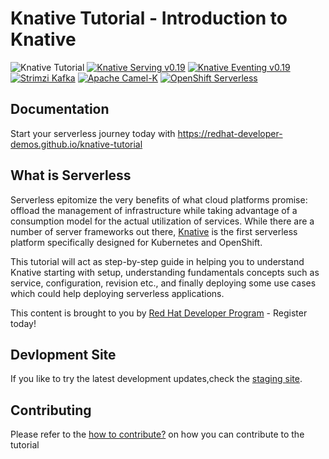 # Knative Tutorial - Introduction to Knative

 ![Knative Tutorial](https://github.com/redhat-developer-demos/knative-tutorial/workflows/Knative%20Tutorial/badge.svg) [![Knative Serving v0.19](https://img.shields.io/badge/Knative%20Serving-v0.19-blue)](https://knative.dev/docs/serving/)
 [![Knative Eventing v0.19](https://img.shields.io/badge/Knative%20Eventing-v0.19-blue)](https://knative.dev/docs/eventing/)
 [![Strimzi Kafka](https://img.shields.io/badge/Strimzi%20Kafka-v0.20.0-blue)](https://strimzi.io)
 [![Apache Camel-K](https://img.shields.io/badge/Apache%20Camel--K-v1.3.1-blue)](https://camel.apache.org/camel-k/latest/)
  [![OpenShift Serverless](https://img.shields.io/badge/OpenShift%20Serverless-v1.13-blue)](https://www.openshift.com/learn/topics/serverless)

## Documentation

 Start your serverless journey today with <https://redhat-developer-demos.github.io/knative-tutorial>

## What is Serverless

 Serverless epitomize the very benefits of what cloud platforms promise: offload the management of infrastructure while taking advantage of a consumption model for the actual utilization of services. While there are a number of server frameworks out there, [Knative](https://knative.dev) is the first serverless platform specifically designed for Kubernetes and OpenShift.

 This tutorial will act as step-by-step guide in helping you to understand Knative starting with setup, understanding fundamentals concepts such as service, configuration, revision etc., and finally deploying some use cases which could help deploying serverless applications.

 This content is brought to you by [Red Hat Developer Program](http://developers.redhat.com) - Register today!

## Devlopment Site

If you like to try the latest development updates,check the [staging site](https://redhat-developer-docs.github.io/knative-tutorial-staging).

## Contributing

 Please refer to the [how to contribute?](./CONTRIBUTING.md) on how you can contribute to the tutorial
